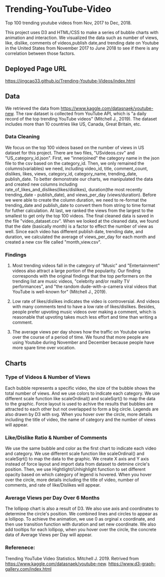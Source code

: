 # Trending-YouTube-Video
Top 100 trending youtube videos from Nov, 2017 to Dec, 2018.

This project uses D3 and HTML/CSS to make a series of bubble charts with animation and interaction. We visualized the data such as number of views, like, dislike, comments of videos,publish date,and trending date on Youtube in the United States from November 2017 to June 2018 to see if there is any correlation between those factors.

## Deployed Page URL
https://jingcao33.github.io/Trending-Youtube-Videos/index.html

## Data
We retrieved the data from https://www.kaggle.com/datasnaek/youtube-new. The raw dataset is collected from YouTube API, which is "a daily record of the top trending YouTube videos" (Mitchell J., 2019). The dataset includes more than 10 countries like US, Canada, Great Britain, etc.

### Data Cleaning
We focus on the top 100 videos based on the number of views in US dataset for this project. There are two files, "USvideos.csv" and "US_category_id.json". First, we "innerjoined" the category name in the json file to the csv based on the category_id. Then, we only remained the columns(variables) we need, including video_id, title, comment_count, dislikes, likes, views, category_id, category_name, trending_date, publish_date. To better demonstrate our charts, we manipulated the data and created new columns including rate_of_likes_and_dislikes(likes/dislikes), duration(the most recently trending_date - publish_date), and views_per_day (views/duration). Before we were able to create the column duration, we need to re-format the trending_date and publish_date to convert them from string to time format for futher calculation. At last, we ranked the views from the largest to the smallest to get only the top 100 videos. The final cleaned data is saved in the file "video_dataset.csv".
When we looked at the cleaned data, we found that the date (basically month) is a factor to effect the number of view as well.  Since each video has different publish date, trending date, and duration, we calculated the average of views_per_day for each month and created a new csv file called "month_view.csv".

### Findings
1. Most trending videos fall in the category of "Music" and "Entertainment" videos also attract a large portion of the popularity. Our finding corresponds with the original findings that the top performers on the trending list are music videos, "celebrity and/or reality TV performances", and "the random dude-with-a-camera viral videos that YouTube is well-known for" (Mitchell J., 2019).

2. Low rate of likes/dislikes indicates the video is controversial. And videos with many comments tend to have a low rate of likes/dislikes. Besides, people prefer upvoting music videos over making a comment, which is reasonable that upvoting takes much less effort and time than writing a comment.

3. The average views per day shows how the traffic on Youtube varies over the course of a period of time. We found that more people are using Youtube during November and December because people have more spare time over vocation.

## Charts
### Type of Videos & Number of Views
Each bubble represents a specific video, the size of the bubble shows the total number of views. And we use colors to indicate each category. We use different scale function like scaleOrdinal() and scaleSqrt() to map the data to the graphic. Force layout is used to achive the results that bubbles are attracted to each other but not overlapped to form a big circle. Legends are also drawn by D3 with svg. When you hover over the circle, more details including the title of video, the name of category and the number of views will appear.

### Like/Dislike Ratio & Number of Comments
We use the same bubble and color as the first chart to indicate each video and category. We use different scale function like scaleOrdinal() and scaleSqrt() to map the data to the graphic. We create X axis and Y axis instead of force layout and import data from dataset to detmine circle's position. Then, we use Hightlight/Unhighlight function to set different opacity based on which category of legend is hovered. When you hover over the circle, more details including the title of video, number of comments, and rate of like/Dislikes will appear.


### Average Views per Day Over 6 Months
The lollipop chart is also a result of D3. We also use axis and coordinates to determine the circle's position. We combined lines and circles to appear as a lollipop. To achieve the animation, we use 0 as orginal x coordinate, and then use transition function with duration and set new coordinate. We also add tooltips for each lollipop, when you hover over the circle, the concrete data of Average Views per Day will appear.

### Referenece:
Trending YouTube Video Statistics. Mitchell J. 2019. Retrived from https://www.kaggle.com/datasnaek/youtube-new.
https://www.d3-graph-gallery.com/index.html
